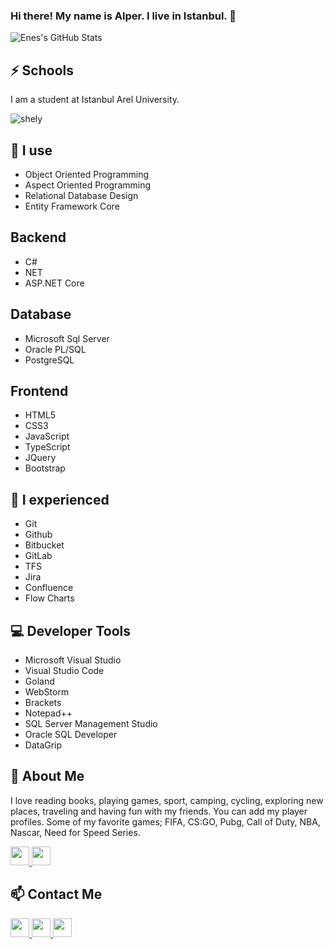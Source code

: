 ### Hi there! My name is Alper. I live in Istanbul. 👋

![Enes's GitHub Stats](https://github-readme-stats.vercel.app/api?username=kayalper&show_icons=true&theme=tokyonight)

## ⚡ Schools
I am a student at Istanbul Arel University.


<img align="center" src="https://github-readme-stats.vercel.app/api/top-langs/?username=kayalper&layout=compact" alt="shely"/>


## 🧠 I use
- Object Oriented Programming 
- Aspect Oriented Programming
- Relational Database Design
- Entity Framework Core



## Backend

- C#
- NET
- ASP.NET Core


## Database 

- Microsoft Sql Server
- Oracle PL/SQL
- PostgreSQL


## Frontend 

- HTML5
- CSS3
- JavaScript
- TypeScript
- JQuery
- Bootstrap


## 🙌 I experienced

- Git
- Github
- Bitbucket
- GitLab
- TFS
- Jira
- Confluence
- Flow Charts


## 💻 Developer Tools
- Microsoft Visual Studio
- Visual Studio Code
- Goland
- WebStorm
- Brackets
- Notepad++
- SQL Server Management Studio
- Oracle SQL Developer
- DataGrip


## 💬 About Me 
I love reading books, playing games, sport, camping, cycling, exploring new places, traveling and having fun with my friends.
You can add my player profiles. Some of my favorite games; FIFA, CS:GO, Pubg, Call of Duty, NBA, Nascar,  Need for Speed Series.

<a href="https://discord.com/channels/@4lperky" target="_blank">  
  <img width="30px" src="https://www.vectorlogo.zone/logos/discordapp/discordapp-tile.svg" />
</a>

<a href="https://steamcommunity.com/id/alperky/" target="_blank">  
  <img width="30px" src="https://upload.wikimedia.org/wikipedia/commons/8/83/Steam_icon_logo.svg" />
</a>

## 📫 Contact Me 

<a href="https://www.alperkaya.net.tr" target="_blank"> 
  
  <img width="30px" src="https://www.shutterstock.com/image-vector/initial-letter-ky-monogram-sliced-260nw-1373223014.jpg" />
</a>

<a href="https://www.instagram.com/alperky__" target="_blank">  
  <img width="30px" src="https://www.vectorlogo.zone/logos/instagram/instagram-icon.svg" />
</a>

<a href="https://www.linkedin.com/in/alperrkaya/" target="_blank"> 
  <img width="30px" src="https://www.vectorlogo.zone/logos/linkedin/linkedin-icon.svg" />
</a>

